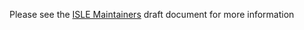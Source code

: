 <!--- PAGE_TITLE --->

Please see the [ISLE Maintainers](https://docs.google.com/document/d/1-xnxWg91RD7M2Q_MHgp3rDGxSU08vSdkzs-MRO6271w) draft document for more information
